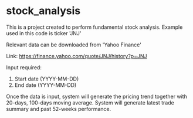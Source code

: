 # stock_analysis
This is a project created to perform fundamental stock analysis. Example used in this code is ticker 'JNJ'

Relevant data can be downloaded from 'Yahoo Finance'

Link: https://finance.yahoo.com/quote/JNJ/history?p=JNJ

Input required:
1. Start date (YYYY-MM-DD)
2. End date (YYYY-MM-DD)

Once the data is input, system will generate the pricing trend together with 20-days, 100-days moving average. System will generate latest trade summary and past 52-weeks performance.
